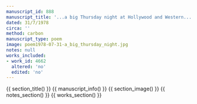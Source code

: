 ```yaml
---
manuscript_id: 888
manuscript_title: '...a big Thursday night at Hollywood and Western...::'
dated: 31/7/1978
circa: ''
method: carbon
manuscript_type: poem
image: poem1978-07-31-a_big_thursday_night.jpg
notes: null
works_included:
- work_id: 4662
  altered: 'no'
  edited: 'no'
---
```


{{ section_title() }}
{{ manuscript_info() }}
{{ section_image() }}
{{ notes_section() }}
{{ works_section() }}
